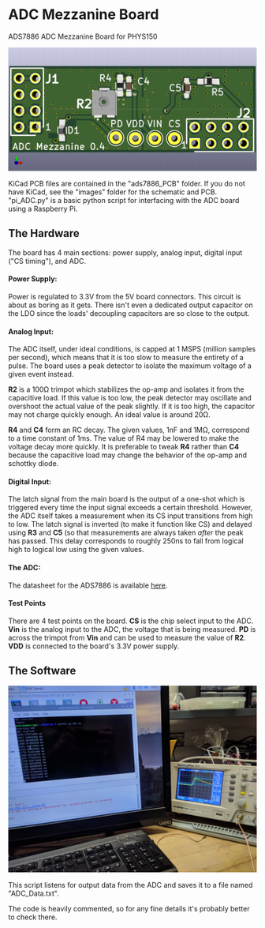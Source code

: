 # ADC Mezzanine Board
 ADS7886 ADC Mezzanine Board for PHYS150
 
 ![Board Render](Images/3D-front.png)

 KiCad PCB files are contained in the "ads7886_PCB" folder. If you do not have KiCad, see the "images" folder for the schematic and PCB. "pi_ADC.py" is a basic python script for interfacing with the ADC board using a Raspberry Pi.
 
 ## The Hardware
 
The board has 4 main sections: power supply, analog input, digital input ("CS timing"), and ADC. 

#### Power Supply:
Power is regulated to 3.3V from the 5V board connectors. This circuit is about as boring as it gets. There isn't even a dedicated output capacitor on the LDO since the loads' decoupling capacitors are so close to the output.

#### Analog Input:
The ADC itself, under ideal conditions, is capped at 1 MSPS (million samples per second), which means that it is too slow to measure the entirety of a pulse. The board uses a peak detector to isolate the maximum voltage of a given event instead. 

**R2** is a 100Ω trimpot which stabilizes the op-amp and isolates it from the capacitive load. If this value is too low, the peak detector may oscillate and overshoot the actual value of the peak slightly. If it is too high, the capacitor may not charge quickly enough. An ideal value is around 20Ω. 

**R4** and **C4** form an RC decay. The given values, 1nF and 1MΩ, correspond to a time constant of 1ms. The value of R4 may be lowered to make the voltage decay more quickly. It is preferable to tweak **R4** rather than **C4** because the capacitive load may change the behavior of the op-amp and schottky diode.

#### Digital Input:
The latch signal from the main board is the output of a one-shot which is triggered every time the input signal exceeds a certain threshold. However, the ADC itself takes a measurement when its CS input transitions from high to low. The latch signal is inverted (to make it function like CS) and delayed using **R3** and **C5** (so that measurements are always taken *after* the peak has passed. This delay corresponds to roughly 250ns to fall from logical high to logical low using the given values.
 
#### The ADC:
The datasheet for the ADS7886 is available [here](http://www.ti.com/lit/ds/symlink/ads7886.pdf). 

#### Test Points
There are 4 test points on the board. **CS** is the chip select input to the ADC. **Vin** is the analog input to the ADC, the voltage that is being measured. **PD** is across the trimpot from **Vin** and can be used to measure the value of **R2**. **VDD** is connected to the board's 3.3V power supply.

 ## The Software
 
  ![Scope image](Images/scopeshot.jpg)
  
 This script listens for output data from the ADC and saves it to a file named "ADC_Data.txt".
 
 The code is heavily commented, so for any fine details it's probably better to check there. 